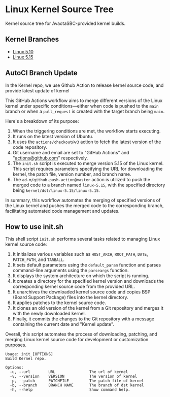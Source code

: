 # Linux Kernel Source Tree

Kernel source tree for AvaotaSBC-provided kernel builds.

## Kernel Branches
- [Linux 5.10](https://github.com/AvaotaSBC/linux/tree/linux-5.10)
- [Linux 5.15](https://github.com/AvaotaSBC/linux/tree/linux-5.15)

## AutoCI Branch Update

In the Kernel repo, we use Github Action to release kernel source code, and provide latest update of kernel

This GitHub Actions workflow aims to merge different versions of the Linux kernel under specific conditions—either when code is pushed to the `main` branch or when a `pull_request` is created with the target branch being `main`.

Here's a breakdown of its purpose:

1. When the triggering conditions are met, the workflow starts executing.
2. It runs on the latest version of Ubuntu.
3. It uses the `actions/checkout@v3` action to fetch the latest version of the code repository.
4. Git username and email are set to "GitHub Actions" and "actions@github.com" respectively.
5. The `init.sh` script is executed to merge version 5.15 of the Linux kernel. This script requires parameters specifying the URL for downloading the kernel, the patch file, version number, and branch name.
6. The `ad-m/github-push-action@master` action is utilized to push the merged code to a branch named `linux-5.15`, with the specified directory being `kernel/dst/linux-5.15/linux-5.15`.

In summary, this workflow automates the merging of specified versions of the Linux kernel and pushes the merged code to the corresponding branch, facilitating automated code management and updates.

## How to use init.sh

This shell script `init.sh` performs several tasks related to managing Linux kernel source code:

1. It initializes various variables such as `HOST_ARCH`, `ROOT_PATH`, `DATE`, `PATCH_PATH`, and `TARBALL`.
2. It sets default parameters using the `default_param` function and parses command-line arguments using the `parseargs` function.
3. It displays the system architecture on which the script is running.
4. It creates a directory for the specified kernel version and downloads the corresponding kernel source code from the provided URL.
5. It unarchives the downloaded kernel source code and copies BSP (Board Support Package) files into the kernel directory.
6. It applies patches to the kernel source code.
7. It clones an old version of the kernel from a Git repository and merges it with the newly downloaded kernel.
8. Finally, it commits the changes to the Git repository with a message containing the current date and "Kernel update".

Overall, this script automates the process of downloading, patching, and merging Linux kernel source code for development or customization purposes.

```
Usage: init [OPTIONS]
Build Kernel repo.

Options:
  -u, --url        URL               The url of kernel
  -v, --version    VERSION           The version of kernel
  -p, --patch      PATCHFILE         The patch file of kernel
  -b, --branch     BRANCH NAME       The branch of dst kernel
  -h, --help                         Show command help.
```

